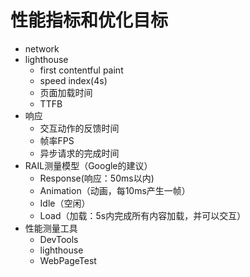 # 性能指标和优化目标
- network
- lighthouse
  - first contentful paint
  - speed index(4s)
  - 页面加载时间
  - TTFB
- 响应
  - 交互动作的反馈时间
  - 帧率FPS
  - 异步请求的完成时间
- RAIL测量模型（Google的建议）
  - Response(响应：50ms以内)
  - Animation（动画，每10ms产生一帧）
  - Idle（空闲）
  - Load（加载：5s内完成所有内容加载，并可以交互）
- 性能测量工具
  - DevTools
  - lighthouse
  - WebPageTest

